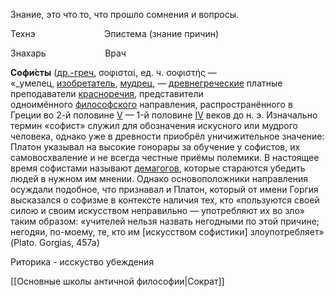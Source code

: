 Знание, это что то, что прошло сомнения и вопросы.

Технэ                            Эпистема (знание причин)

Знахарь                        Врач


**Софи́сты** ([др.-греч.](https://ru.wikipedia.org/wiki/%D0%94%D1%80%D0%B5%D0%B2%D0%BD%D0%B5%D0%B3%D1%80%D0%B5%D1%87%D0%B5%D1%81%D0%BA%D0%B8%D0%B9_%D1%8F%D0%B7%D1%8B%D0%BA "Древнегреческий язык") σοφισταί, ед. ч. σοφιστής — «_умелец, [изобретатель](https://ru.wikipedia.org/wiki/%D0%98%D0%B7%D0%BE%D0%B1%D1%80%D0%B5%D1%82%D0%B0%D1%82%D0%B5%D0%BB%D1%8C "Изобретатель"), [мудрец](https://ru.wikipedia.org/wiki/%D0%9C%D1%83%D0%B4%D1%80%D0%B5%D1%86 "Мудрец"), — [древнегреческие](https://ru.wikipedia.org/wiki/%D0%94%D1%80%D0%B5%D0%B2%D0%BD%D1%8F%D1%8F_%D0%93%D1%80%D0%B5%D1%86%D0%B8%D1%8F "Древняя Греция") платные преподаватели [красноречия](https://ru.wikipedia.org/wiki/%D0%9E%D1%80%D0%B0%D1%82%D0%BE%D1%80%D1%81%D0%BA%D0%BE%D0%B5_%D0%B8%D1%81%D0%BA%D1%83%D1%81%D1%81%D1%82%D0%B2%D0%BE "Ораторское искусство"), представители одноимённого [философского](https://ru.wikipedia.org/wiki/%D0%A4%D0%B8%D0%BB%D0%BE%D1%81%D0%BE%D1%84%D0%B8%D1%8F "Философия") направления, распространённого в Греции во 2-й половине [V](https://ru.wikipedia.org/wiki/V_%D0%B2%D0%B5%D0%BA_%D0%B4%D0%BE_%D0%BD._%D1%8D. "V век до н. э.") — 1-й половине [IV](https://ru.wikipedia.org/wiki/IV_%D0%B2%D0%B5%D0%BA_%D0%B4%D0%BE_%D0%BD._%D1%8D. "IV век до н. э.") веков до н. э. Изначально термин «софист» служил для обозначения искусного или мудрого человека, однако уже в древности приобрёл уничижительное значение: Платон указывал на высокие гонорары за обучение у софистов, их самовосхваление и не всегда честные приёмы полемики. В настоящее время софистами называют [демагогов](https://ru.wikipedia.org/wiki/%D0%94%D0%B5%D0%BC%D0%B0%D0%B3%D0%BE%D0%B3%D0%B8%D1%8F "Демагогия"), которые стараются убедить людей в нужном им мнении. Однако основоположники направления осуждали подобное, что признавал и Платон, который от имени Горгия высказался о софизме в контексте наличия тех, кто «пользуются своей силою и своим искусством неправильно — употребляют их во зло» таким образом: «учителей нельзя назвать негодными по этой причине; негодяи, по-моему, те, кто им [искусством софистики] злоупотребляет» (Plato. Gorgias, 457a)

Риторика - исскуство убеждения

[[Основные школы античной философии|Сократ]]

